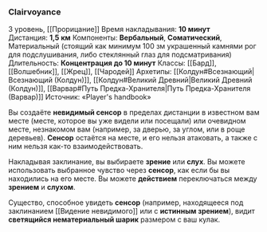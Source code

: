 ### Clairvoyance
3 уровень, [[Прорицание]]
Время накладывания: **10 минут**
Дистанция: **1,5 км**
Компоненты: **Вербальный**, **Соматический**, Материальный (стоящий как минимум 100 зм украшенный камнями рог для подслушивания, либо стеклянный глаз для подсматривания)
Длительность: **Концентрация до 10 минут**
Классы: [[Бард]], [[Волшебник]], [[Жрец]], [[Чародей]]
Архетипы: [[Колдун#Всезнающий|Всезнающий (Колдун)]], [[Колдун#Великий Древний|Великий Древний (Колдун)]], [[Варвар#Путь Предка-Хранителя|Путь Предка-Хранителя (Варвар)]]
Источник: «Player's handbook»

Вы создаёте **невидимый сенсор** в пределах дистанции в известном вам месте (месте, которое вы уже видели или посещали) или очевидном месте, незнакомом вам (например, за дверью, за углом, или в роще деревьев). **Сенсор** остаётся на месте, и его нельзя атаковать, а также с ним нельзя как-то взаимодействовать.

Накладывая заклинание, вы выбираете **зрение** или **слух**. Вы можете использовать выбранное чувство через **сенсор**, как если бы вы находились на его месте. Вы можете **действием** переключаться между **зрением** и **слухом**.

Существо, способное увидеть **сенсор** (например, находящееся под заклинанием [[Видение невидимого]] или с **истинным зрением**), видит **светящийся нематериальный шарик** размером с ваш кулак.
